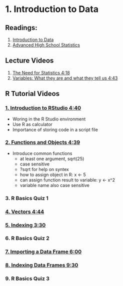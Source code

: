# 1. Introduction to Data

## Readings:
1. [Introduction to Data](01-introduction-to-data.pdf)
2. [Advanced High School Statistics](02-advanced-high-school-statistics.pdf)


## Lecture Videos

1. [The Need for Statistics 4:18](https://www.youtube.com/watch?v=psf5ViqarFs)
2. [Variables: What they are and what they tell us 4:43](https://www.youtube.com/watch?v=VPQuNEHkUYk)

## R Tutorial Videos

### [1. Introduction to RStudio 4:40](https://www.youtube.com/watch?v=87e3QQx59hg)
- Woring in the R Studio environment
- Use R as calculator
- Importance of storing code in a script file


### [2. Functions and Objects 4:39](https://www.youtube.com/watch?v=uSpM3NUrLig)
- Introduce common functions
  - at least one argument, sqrt(25)
  - case sensitive
  - ?sqrt for help on syntex
  - how to assign object in R:  x <- 5
  - can assign function result to variable: y <- x^2
  - variable name also case sensitive

### 3. R Basics Quiz 1

### [4. Vectors 4:44](https://www.youtube.com/watch?v=BlczFCo6g0s)
### [5. Indexing 3:30](https://www.youtube.com/watch?v=vNotoCLYp7M)
### 6. R Basics Quiz 2
### [7. Importing a Data Frame 6:00](https://www.youtube.com/watch?v=IZ0cuIgpEQk)
### [8. Indexing Data Frames 9:30](https://www.youtube.com/watch?v=c1bOcStlGgM)
### 9. R Basics Quiz 3
